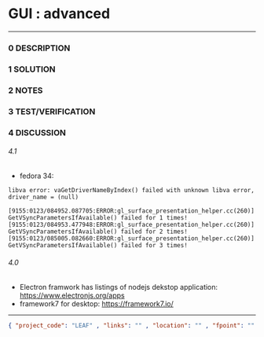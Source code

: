# GUI : advanced
--------------------------------
### 0 DESCRIPTION


### 1 SOLUTION


### 2 NOTES


### 3 TEST/VERIFICATION


### 4 DISCUSSION

###### 4.1
- fedora 34:
```
libva error: vaGetDriverNameByIndex() failed with unknown libva error, driver_name = (null)

[9155:0123/084952.087705:ERROR:gl_surface_presentation_helper.cc(260)] GetVSyncParametersIfAvailable() failed for 1 times!
[9155:0123/084953.477948:ERROR:gl_surface_presentation_helper.cc(260)] GetVSyncParametersIfAvailable() failed for 2 times!
[9155:0123/085005.082660:ERROR:gl_surface_presentation_helper.cc(260)] GetVSyncParametersIfAvailable() failed for 3 times!
```
###### 4.0
- Electron framwork has listings of nodejs dekstop application: https://www.electronjs.org/apps
- framework7 for desktop: https://framework7.io/



--------------------------------
```json
{ "project_code": "LEAF" , "links": "" , "location": "" , "fpoint": "" }
```
